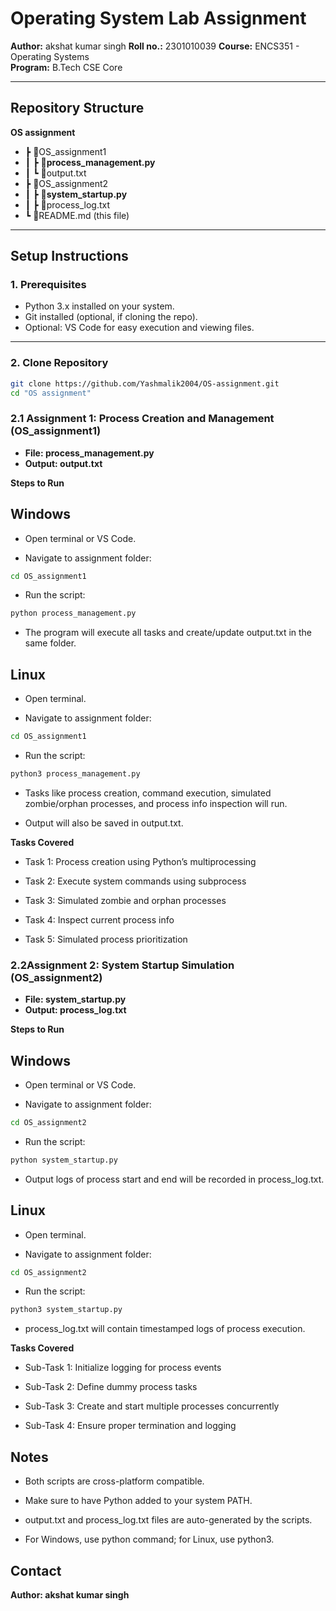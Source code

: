 # Operating System Lab Assignment

**Author:** akshat kumar singh
**Roll no.:** 2301010039
**Course:** ENCS351 - Operating Systems  
**Program:** B.Tech CSE Core 

---
## Repository Structure
**OS assignment**
- ┣ 📂OS_assignment1
- ┃ ┣ 📜**process_management.py**
- ┃ ┗ 📜output.txt
- ┣ 📂OS_assignment2
- ┃ ┣ 📜**system_startup.py**
- ┃ ┣ 📜process_log.txt
- ┗ 📜README.md (this file)

---

## Setup Instructions

### **1. Prerequisites**
- Python 3.x installed on your system.
- Git installed (optional, if cloning the repo).
- Optional: VS Code for easy execution and viewing files.

---

### **2. Clone Repository**

```bash
git clone https://github.com/Yashmalik2004/OS-assignment.git
cd "OS assignment"
```

### **2.1 Assignment 1: Process Creation and Management (OS_assignment1)**

- **File: process_management.py**
- **Output: output.txt**

**Steps to Run**
## **Windows**

- Open terminal or VS Code.

- Navigate to assignment folder:

```bash
cd OS_assignment1
```
- Run the script:
```bash
python process_management.py
```
- The program will execute all tasks and create/update output.txt in the same folder.

## **Linux**

- Open terminal.

- Navigate to assignment folder:
```bash
cd OS_assignment1
```

- Run the script:
```bash
python3 process_management.py
```
- Tasks like process creation, command execution, simulated zombie/orphan processes, and process info inspection will run.

- Output will also be saved in output.txt.

**Tasks Covered**

- Task 1: Process creation using Python’s multiprocessing

- Task 2: Execute system commands using subprocess

- Task 3: Simulated zombie and orphan processes

- Task 4: Inspect current process info

- Task 5: Simulated process prioritization


### **2.2Assignment 2: System Startup Simulation (OS_assignment2)**

- **File: system_startup.py**
- **Output: process_log.txt**

**Steps to Run**
## **Windows**

- Open terminal or VS Code.

- Navigate to assignment folder:

```bash
cd OS_assignment2
```

- Run the script:

```bash
python system_startup.py
```

- Output logs of process start and end will be recorded in process_log.txt.

## **Linux**

- Open terminal.

- Navigate to assignment folder:
```bash
cd OS_assignment2
```

- Run the script:
```bash
python3 system_startup.py
```

- process_log.txt will contain timestamped logs of process execution.

**Tasks Covered**

- Sub-Task 1: Initialize logging for process events

- Sub-Task 2: Define dummy process tasks

- Sub-Task 3: Create and start multiple processes concurrently

- Sub-Task 4: Ensure proper termination and logging

## Notes

- Both scripts are cross-platform compatible.

- Make sure to have Python added to your system PATH.

- output.txt and process_log.txt files are auto-generated by the scripts.

- For Windows, use python command; for Linux, use python3.

## **Contact**

**Author: akshat kumar singh**
